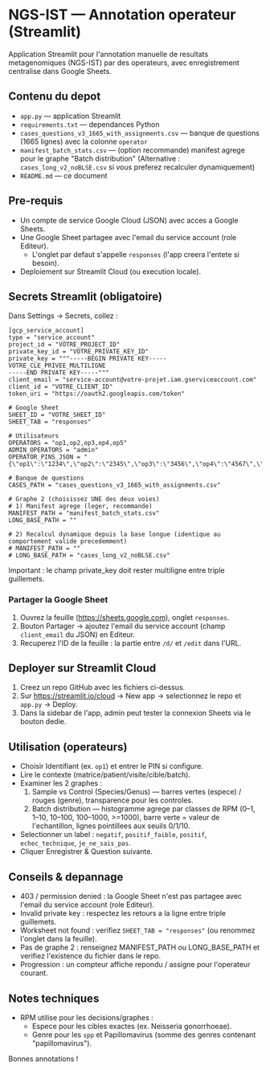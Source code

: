 
# NGS-IST — Annotation operateur (Streamlit)

Application Streamlit pour l'annotation manuelle de resultats metagenomiques (NGS-IST) par des operateurs, avec enregistrement centralise dans Google Sheets.

## Contenu du depot
- `app.py` — application Streamlit
- `requirements.txt` — dependances Python
- `cases_questions_v3_1665_with_assignments.csv` — banque de questions (1665 lignes) avec la colonne `operator`
- `manifest_batch_stats.csv` — (option recommande) manifest agrege pour le graphe "Batch distribution"
  (Alternative : `cases_long_v2_noBLSE.csv` si vous preferez recalculer dynamiquement)
- `README.md` — ce document

## Pre-requis
- Un compte de service Google Cloud (JSON) avec acces a Google Sheets.
- Une Google Sheet partagee avec l'email du service account (role Editeur).
  - L'onglet par defaut s'appelle `responses` (l'app creera l'entete si besoin).
- Deploiement sur Streamlit Cloud (ou execution locale).

## Secrets Streamlit (obligatoire)
Dans Settings -> Secrets, collez :
```
[gcp_service_account]
type = "service_account"
project_id = "VOTRE_PROJECT_ID"
private_key_id = "VOTRE_PRIVATE_KEY_ID"
private_key = """-----BEGIN PRIVATE KEY-----
VOTRE_CLE_PRIVEE_MULTILIGNE
-----END PRIVATE KEY-----"""
client_email = "service-account@votre-projet.iam.gserviceaccount.com"
client_id = "VOTRE_CLIENT_ID"
token_uri = "https://oauth2.googleapis.com/token"

# Google Sheet
SHEET_ID = "VOTRE_SHEET_ID"
SHEET_TAB = "responses"

# Utilisateurs
OPERATORS = "op1,op2,op3,op4,op5"
ADMIN_OPERATORS = "admin"
OPERATOR_PINS_JSON = "{\"op1\":\"1234\",\"op2\":\"2345\",\"op3\":\"3456\",\"op4\":\"4567\",\"op5\":\"5678\",\"admin\":\"9999\"}"

# Banque de questions
CASES_PATH = "cases_questions_v3_1665_with_assignments.csv"

# Graphe 2 (choisissez UNE des deux voies)
# 1) Manifest agrege (leger, recommande)
MANIFEST_PATH = "manifest_batch_stats.csv"
LONG_BASE_PATH = ""

# 2) Recalcul dynamique depuis la base longue (identique au comportement valide precedemment)
# MANIFEST_PATH = ""
# LONG_BASE_PATH = "cases_long_v2_noBLSE.csv"
```
Important : le champ private_key doit rester multiligne entre triple guillemets.

### Partager la Google Sheet
1. Ouvrez la feuille (https://sheets.google.com), onglet `responses`.
2. Bouton Partager -> ajoutez l'email du service account (champ `client_email` du JSON) en Editeur.
3. Recuperez l'ID de la feuille : la partie entre `/d/` et `/edit` dans l'URL.

## Deployer sur Streamlit Cloud
1. Creez un repo GitHub avec les fichiers ci-dessus.
2. Sur https://streamlit.io/cloud -> New app -> selectionnez le repo et `app.py` -> Deploy.
3. Dans la sidebar de l'app, admin peut tester la connexion Sheets via le bouton dedie.

## Utilisation (operateurs)
- Choisir Identifiant (ex. `op1`) et entrer le PIN si configure.
- Lire le contexte (matrice/patient/visite/cible/batch).
- Examiner les 2 graphes :
  1. Sample vs Control (Species/Genus) — barres vertes (espece) / rouges (genre), transparence pour les controles.
  2. Batch distribution — histogramme agrege par classes de RPM (0–1, 1–10, 10–100, 100–1000, >=1000), barre verte = valeur de l'echantillon, lignes pointillees aux seuils 0/1/10.
- Selectionner un label : `negatif`, `positif_faible`, `positif`, `echec_technique`, `je_ne_sais_pas`.
- Cliquer Enregistrer & Question suivante.

## Conseils & depannage
- 403 / permission denied : la Google Sheet n'est pas partagee avec l'email du service account (role Editeur).
- Invalid private key : respectez les retours a la ligne entre triple guillemets.
- Worksheet not found : verifiez `SHEET_TAB = "responses"` (ou renommez l'onglet dans la feuille).
- Pas de graphe 2 : renseignez MANIFEST_PATH ou LONG_BASE_PATH et verifiez l'existence du fichier dans le repo.
- Progression : un compteur affiche repondu / assigne pour l'operateur courant.

## Notes techniques
- RPM utilise pour les decisions/graphes :
  - Espece pour les cibles exactes (ex. Neisseria gonorrhoeae).
  - Genre pour les `spp` et Papillomavirus (somme des genres contenant "papillomavirus").

Bonnes annotations !
